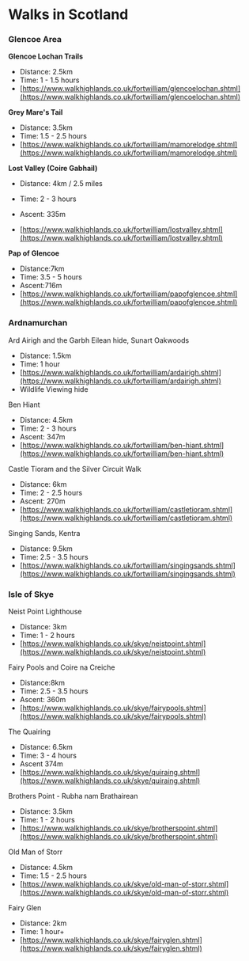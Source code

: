# Walks in Scotland

### Glencoe Area

**Glencoe Lochan Trails**

* Distance: 2.5km
* Time: 1 - 1.5 hours
* [https://www.walkhighlands.co.uk/fortwilliam/glencoelochan.shtml](https://www.walkhighlands.co.uk/fortwilliam/glencoelochan.shtml)

**Grey Mare's Tail**

* Distance: 3.5km
* Time: 1.5 - 2.5 hours
* [https://www.walkhighlands.co.uk/fortwilliam/mamorelodge.shtml](https://www.walkhighlands.co.uk/fortwilliam/mamorelodge.shtml)

**Lost Valley \(Coire Gabhail\)**

* Distance: 4km / 2.5 miles

* Time: 2 - 3 hours

* Ascent: 335m

* [https://www.walkhighlands.co.uk/fortwilliam/lostvalley.shtml](https://www.walkhighlands.co.uk/fortwilliam/lostvalley.shtml)

**Pap of Glencoe**

* Distance:7km
* Time: 3.5 - 5 hours
* Ascent:716m
* [https://www.walkhighlands.co.uk/fortwilliam/papofglencoe.shtml](https://www.walkhighlands.co.uk/fortwilliam/papofglencoe.shtml)

### Ardnamurchan

Ard Airigh and the Garbh Eilean hide, Sunart Oakwoods

* Distance: 1.5km
* Time: 1 hour
* [https://www.walkhighlands.co.uk/fortwilliam/ardairigh.shtml](https://www.walkhighlands.co.uk/fortwilliam/ardairigh.shtml)
* Wildlife Viewing hide

Ben Hiant

* Distance: 4.5km
* Time: 2 - 3 hours
* Ascent: 347m
* [https://www.walkhighlands.co.uk/fortwilliam/ben-hiant.shtml](https://www.walkhighlands.co.uk/fortwilliam/ben-hiant.shtml)

Castle Tioram and the Silver Circuit Walk

* Distance: 6km
* Time: 2 - 2.5 hours
* Ascent: 270m
* [https://www.walkhighlands.co.uk/fortwilliam/castletioram.shtml](https://www.walkhighlands.co.uk/fortwilliam/castletioram.shtml)

Singing Sands, Kentra

* Distance: 9.5km
* Time: 2.5 - 3.5 hours
* [https://www.walkhighlands.co.uk/fortwilliam/singingsands.shtml](https://www.walkhighlands.co.uk/fortwilliam/singingsands.shtml)

### Isle of Skye

Neist Point Lighthouse

* Distance: 3km
* Time: 1 - 2 hours
* [https://www.walkhighlands.co.uk/skye/neistpoint.shtml](https://www.walkhighlands.co.uk/skye/neistpoint.shtml)

Fairy Pools and Coire na Creiche

* Distance:8km
* Time: 2.5 - 3.5 hours
* Ascent: 360m
* [https://www.walkhighlands.co.uk/skye/fairypools.shtml](https://www.walkhighlands.co.uk/skye/fairypools.shtml)

The Quairing

* Distance: 6.5km
* Time: 3 - 4 hours
* Ascent 374m
* [https://www.walkhighlands.co.uk/skye/quiraing.shtml](https://www.walkhighlands.co.uk/skye/quiraing.shtml)

Brothers Point - Rubha nam Brathairean

* Distance: 3.5km
* Time: 1 - 2 hours
* [https://www.walkhighlands.co.uk/skye/brotherspoint.shtml](https://www.walkhighlands.co.uk/skye/brotherspoint.shtml)

Old Man of Storr

* Distance: 4.5km
* Time: 1.5 - 2.5 hours
* [https://www.walkhighlands.co.uk/skye/old-man-of-storr.shtml](https://www.walkhighlands.co.uk/skye/old-man-of-storr.shtml)

Fairy Glen

* Distance: 2km
* Time: 1 hour+
* [https://www.walkhighlands.co.uk/skye/fairyglen.shtml](https://www.walkhighlands.co.uk/skye/fairyglen.shtml)

### 



